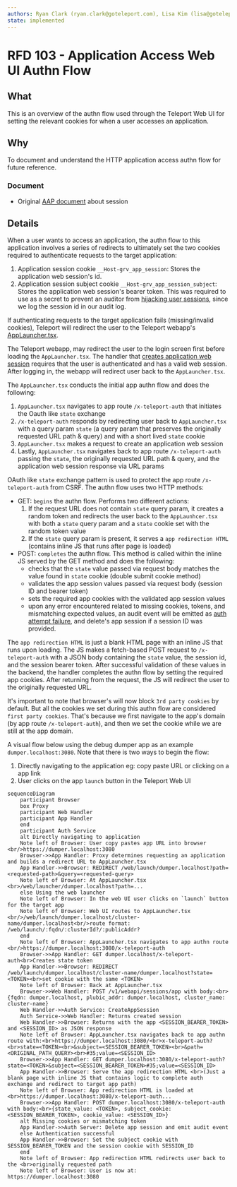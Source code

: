 ```yaml
---
authors: Ryan Clark (ryan.clark@goteleport.com), Lisa Kim (lisa@goteleport.com)
state: implemented
---
```


# RFD 103 - Application Access Web UI Authn Flow

## What

This is an overview of the authn flow used through the Teleport Web UI for setting the relevant cookies for when a user accesses an
application.

## Why

To document and understand the HTTP application access authn flow for future reference.

### Document

- Original [AAP document](https://docs.google.com/document/d/1CIFURGOSy-qQccRH7rPTzw_TscD3iHMswkv6qzTv6_E/edit#heading=h.7pympy0nya4) about session

## Details

When a user wants to access an application, the authn flow to this application involves a series of redirects to ultimately set the two cookies required to authenticate requests to the target application:

1. Application session cookie `__Host-grv_app_session`: Stores the application web session's id.
2. Application session subject cookie `__Host-grv_app_session_subject`: Stores the application web session's bearer token. This was required to use as a secret to prevent an auditor from [hijacking user sessions](https://github.com/gravitational/teleport-private/pull/216), since we log the session id in our audit log.

If authenticating requests to the target application fails (missing/invalid cookies), Teleport will redirect the user to the Teleport webapp's [AppLauncher.tsx](https://github.com/gravitational/teleport/blob/860623e72a97825ff4c943055e7d91a00da7700a/web/packages/teleport/src/AppLauncher/AppLauncher.tsx).

The Teleport webapp, may redirect the user to the login screen first before loading the `AppLauncher.tsx`. The handler that [creates application web session](https://github.com/gravitational/teleport/blob/07abd2277e17639a4a505158f2d1cb5104db7d32/lib/web/apiserver.go#L639) requires that the user is authenticated and has a valid web session. After logging in, the webapp will redirect user back to the `AppLauncher.tsx`.

The `AppLauncher.tsx` conducts the initial app authn flow and does the following:

1. `AppLauncher.tsx` navigates to app route `/x-teleport-auth` that initiates the Oauth like `state` exchange
2. `/x-teleport-auth` responds by redirecting user back to `AppLauncher.tsx` with a query param `state` (a query param that preserves the originally requested URL path & query) and with a short lived `state` cookie
3. `AppLauncher.tsx` makes a request to create an application web session
4. Lastly, `AppLauncher.tsx` navigates back to app route `/x-teleport-auth` passing the `state`, the originally requested URL path & query, and the application web session response via URL params

OAuth like `state` exchange pattern is used to protect the app route `/x-teleport-auth` from CSRF. The authn flow uses two HTTP methods:

- GET: `begins` the authn flow. Performs two different actions:
  1. If the request URL does not contain `state` query param, it creates a random token and redirects the user back to the `AppLaunhcer.tsx` with both a `state` query param and a `state` cookie set with the random token value
  2. If the `state` query param is present, it serves a `app redirection HTML` (contains inline JS that runs after page is loaded)
- POST: `completes` the authn flow. This method is called within the inline JS served by the GET method and does the following:
  - checks that the `state` value passed via request body matches the value found in `state` cookie (double submit cookie method)
  - validates the app session values passed via request body (session ID and bearer token)
  - sets the required app cookies with the validated app session values
  - upon any error encountered related to missing cookies, tokens, and mismatching expected values, an audit event will be emitted as [auth attempt failure](https://github.com/gravitational/teleport/blob/0161397479e88dfcf97951cbc9ea6b7ebf02a497/lib/events/codes.go#L274), and delete's app session if a session ID was provided.

The `app redirection HTML` is just a blank HTML page with an inline JS that runs upon loading. The JS makes a fetch-based POST request to `/x-teleport-auth` with a JSON body containing the `state` value, the session id, and the session bearer token. After successful validation of these values in the backend, the handler completes the authn flow by setting the required app cookies. After returning from the request, the JS will redirect the user to the originally requested URL.

It's important to note that browser's will now block `3rd party cookies` by default. But all the cookies we set during this authn flow are considered `first party cookies`. That's because we first navigate to the app's domain (by app route `/x-teleport-auth`), and then we set the cookie while we are still at the app domain.

A visual flow below using the debug dumper app as an example `dumper.localhost:3080`. Note that there is two ways to begin the flow:

1. Directly navigating to the application eg: copy paste URL or clicking on a app link
2. User clicks on the app `launch` button in the Teleport Web UI

```mermaid
sequenceDiagram
    participant Browser
    box Proxy
    participant Web Handler
    participant App Handler
    end
    participant Auth Service
    alt Directly navigating to application
    Note left of Browser: User copy pastes app URL into browser <br/>https://dumper.localhost:3080
    Browser->>App Handler: Proxy determines requesting an application and builds a redirect URL to AppLauncher.tsx
    App Handler->>Browser: REDIRECT /web/launch/dumper.localhost?path=<requested-path>&query=<requested-query>
    Note left of Browser: At AppLauncher.tsx <br>/web/launcher/dumper.localhost?path=...
    else Using the web launcher
    Note left of Browser: In the web UI user clicks on `launch` button for the target app
    Note left of Browser: Web UI routes to AppLauncher.tsx <br/>/web/launch/dumper.localhost/cluster-name/dumper.localhost<br/>route format: /web/launch/:fqdn/:clusterId?/:publicAddr?
    end
    Note left of Browser: AppLauncher.tsx navigates to app authn route <br/>https://dumper.localhost:3080/x-teleport-auth
    Browser->>App Handler: GET dumper.localhost/x-teleport-auth<br>Creates state token
    App Handler->>Browser: REDIRECT /web/launch/dumper.localhost/cluster-name/dumper.localhost?state=<TOKEN><br>set cookie with the same <TOKEN>
    Note left of Browser: Back at AppLauncher.tsx
    Browser->>Web Handler: POST /v1/webapi/sessions/app with body:<br>{fqdn: dumper.localhost, plubic_addr: dumper.localhost, cluster_name: cluster-name}
    Web Handler->>Auth Service: CreateAppSession
    Auth Service->>Web Handler: Returns created session
    Web Handler->>Browser: Returns with the app <SESSION_BEARER_TOKEN> and <SESSION_ID> as JSON response
    Note left of Browser: AppLauncher.tsx navigates back to app authn route with:<br>https://dumper.localhost:3080/<br>x-teleport-auth?<br>state=<TOKEN><br>&subject=<SESSION_BEARER_TOKEN><br>&path=<ORIGINAL_PATH_QUERY><br>#35;value=<SESSION_ID>
    Browser->>App Handler: GET dumper.localhost:3080/x-teleport-auth?state=<TOKEN>&subject=<SESSION_BEARER_TOKEN>#35;value=<SESSION_ID>
    App Handler->>Browser: Serve the app redirection HTML <br>(Just a blank page with inline JS that contains logic to complete auth exchange and redirect to target app path)
    Note left of Browser: App redirection HTML is loaded at <br>https://dumper.localhost:3080/x-teleport-auth...
    Browser->>App Handler: POST dumper.localhost:3080/x-teleport-auth with body:<br>{state_value: <TOKEN>, subject_cookie: <SESSION_BEARER_TOKEN>, cookie_value: <SESSION_ID>}
    alt Missing cookies or mismatching token
    App Handler->>Auth Server: Delete app session and emit audit event
    else Authentication successful
    App Handler->>Browser: Set the subject cookie with SESSION_BEARER_TOKEN and the session cookie with SESSION_ID
    end
    Note left of Browser: App redirection HTML redirects user back to the <br>originally requested path
    Note left of Browser: User is now at: https://dumper.localhost:3080
```
